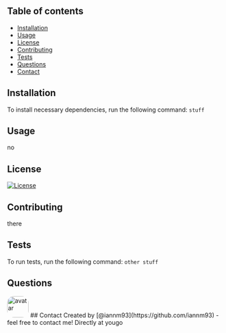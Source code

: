 ## Table of contents
* [Installation](#installation)
* [Usage](#usage)
* [License](#license)
* [Contributing](#contributing)
* [Tests](#tests)
* [Questions](#questions)
* [Contact](#contact)
## Installation
To install necessary dependencies, run the following command:
`stuff`
## Usage
no
## License
[![License](https://img.shields.io/static/v1?label=License&message=GITHUB&color=blue)](https://opensource.org/licenses/Apache-2.0)
## Contributing
there
## Tests
To run tests, run the following command:
`other stuff`
## Questions
<img src="https://avatars3.githubusercontent.com/u/45110918?v=4" alt="avatar" style="border-radius: 16px" width="50" />
## Contact
Created by [@iannm93](https://github.com/iannm93) - feel free to contact me! Directly at yougo 
